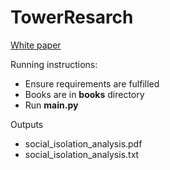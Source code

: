 # TowerResarch
[White paper](https://github.com/PavithranChelliahpillai/TowerResarch/blob/main/Tower_Research___Take_Home_Assgt.pdf)

Running instructions: 
 - Ensure requirements are fulfilled
 - Books are in **books** directory
 - Run **main.py**

Outputs
- social_isolation_analysis.pdf
- social_isolation_analysis.txt
